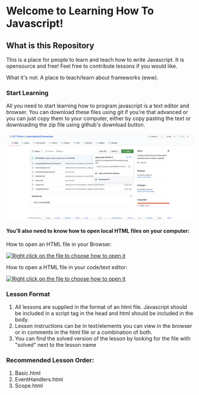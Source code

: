 # Welcome to Learning How To Javascript!

## What is this Repository

This is a place for people to learn and teach how to write Javascript. It is opensource and free! Feel free to contribute lessons if you would like.

What it's not: A place to teach/learn about frameworks (eww).

### Start Learning

All you need to start learning how to program javascript is a text editor and browser. You can download these files using git if you're that advanced or you can just copy them to your computer, either by copy pasting the text or downloading the zip file using github's download button.

![Picture of github's download button](https://raw.githubusercontent.com/MCTWalker/PicturesForLessons/master/Screen%20Shot%202020-09-09%20at%2012.32.16%20PM.png)

#### You'll also need to know how to open local HTML files on your computer:

How to open an HTML file in your Browser:

[![Right click on the file to choose how to open it](https://img.youtube.com/vi/XO6l5PcPGY0/1.jpg)](https://youtu.be/XO6l5PcPGY0)

How to open a HTML file in your code/text editor:

[![Right click on the file to choose how to open it](https://img.youtube.com/vi/GdUA0MKUaqc/1.jpg)](https://youtu.be/GdUA0MKUaqc)

### Lesson Format

1. All lessons are supplied in the format of an html file. Javascript should be included in a script tag in the head and html should be included in the body.
2. Lesson instructions can be in text/elements you can view in the browser or in comments in the html file or a combination of both.
3. You can find the solved version of the lesson by looking for the file with "solved" next to the lesson name

### Recommended Lesson Order:

1. Basic.html
2. EventHandlers.html
3. Scope.html

